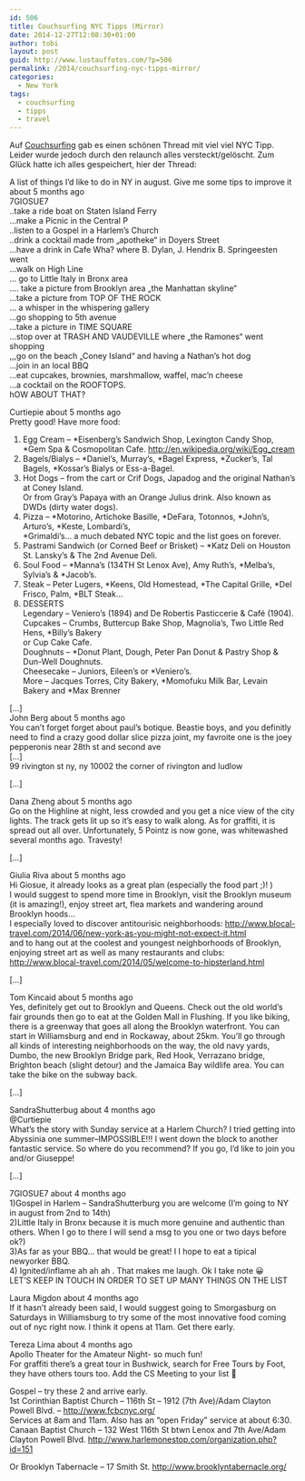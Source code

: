 ```yaml
---
id: 506
title: Couchsurfing NYC Tipps (Mirror)
date: 2014-12-27T12:08:30+01:00
author: tobi
layout: post
guid: http://www.lustauffotos.com/?p=506
permalink: /2014/couchsurfing-nyc-tipps-mirror/
categories:
  - New York
tags:
  - couchsurfing
  - tipps
  - travel
---
```

Auf [Couchsurfing](http://www.couchsurfing.org/n/threads/new-york-new-york-united-states-take-a-ride-boat-on-staten-island-ferry-make-a-picnic-in-the-central-p-listen-to-a-gospel-in-a-harlem-s-church) gab es einen schönen Thread mit viel viel NYC Tipp. Leider wurde jedoch durch den relaunch alles versteckt/gelöscht. Zum Glück hatte ich alles gespeichert, hier der Thread:

A list of things I&#8217;d like to do in NY in august. Give me some tips to improve it about 5 months ago  
7GIOSUE7  
..take a ride boat on Staten Island Ferry  
&#8230;make a Picnic in the Central P  
..listen to a Gospel in a Harlem&#8217;s Church  
..drink a cocktail made from &#8222;apotheke&#8220; in Doyers Street  
&#8230;have a drink in Cafe Wha? where B. Dylan, J. Hendrix B. Springeesten went  
&#8230;walk on High Line  
&#8230; go to Little Italy in Bronx area  
&#8230;. take a picture from Brooklyn area &#8222;the Manhattan skyline&#8220;  
&#8230;take a picture from TOP OF THE ROCK  
&#8230; a whisper in the whispering gallery  
&#8230;go shopping to 5th avenue  
&#8230;take a picture in TIME SQUARE  
&#8230;stop over at TRASH AND VAUDEVILLE where &#8222;the Ramones&#8220; went shopping  
,,,go on the beach &#8222;Coney Island&#8220; and having a Nathan&#8217;s hot dog  
&#8230;join in an local BBQ  
&#8230;eat cupcakes, brownies, marshmallow, waffel, mac&#8217;n cheese  
&#8230;a cocktail on the ROOFTOPS.  
hOW ABOUT THAT?

Curtiepie about 5 months ago  
Pretty good! Have more food:  
1. Egg Cream – \*Eisenberg’s Sandwich Shop, Lexington Candy Shop, \*Gem Spa & Cosmopolitan Cafe. <http://en.wikipedia.org/wiki/Egg_cream>  
2. Bagels/Bialys – \*Daniel’s, Murray’s, \*Bagel Express, \*Zucker’s, Tal Bagels, \*Kossar’s Bialys or Ess-a-Bagel.  
3. Hot Dogs – from the cart or Crif Dogs, Japadog and the original Nathan’s at Coney Island.  
Or from Gray’s Papaya with an Orange Julius drink. Also known as DWDs (dirty water dogs).  
4. Pizza – \*Motorino, Artichoke Basille, \*DeFara, Totonnos, \*John’s, Arturo’s, \*Keste, Lombardi’s,  
*Grimaldi’s… a much debated NYC topic and the list goes on forever.  
5. Pastrami Sandwich (or Corned Beef or Brisket) – *Katz Deli on Houston St. Lansky’s & The 2nd Avenue Deli.  
6. Soul Food – \*Manna’s (134TH St Lenox Ave), Amy Ruth’s, \*Melba’s, Sylvia’s & *Jacob’s.  
7. Steak – Peter Lugers, \*Keens, Old Homestead, \*The Capital Grille, \*Del Frisco, Palm, \*BLT Steak…  
8. DESSERTS  
Legendary – Veniero’s (1894) and De Robertis Pasticcerie & Café (1904).  
Cupcakes – Crumbs, Buttercup Bake Shop, Magnolia’s, Two Little Red Hens, *Billy’s Bakery  
or Cup Cake Cafe.  
Doughnuts – *Donut Plant, Dough, Peter Pan Donut & Pastry Shop & Dun-Well Doughnuts.  
Cheesecake – Juniors, Eileen’s or *Veniero’s.  
More – Jacques Torres, City Bakery, \*Momofuku Milk Bar, Levain Bakery and \*Max Brenner

[&#8230;]  
John Berg about 5 months ago  
You can&#8217;t forget forget about paul&#8217;s botique. Beastie boys, and you definitly need to find a crazy good dollar slice pizza joint, my favroite one is the joey pepperonis near 28th st and second ave  
[&#8230;]  
99 rivington st ny, ny 10002 the corner of rivington and ludlow

[&#8230;]

Dana Zheng about 5 months ago  
Go on the Highline at night, less crowded and you get a nice view of the city lights. The track gets lit up so it&#8217;s easy to walk along. As for graffiti, it is spread out all over. Unfortunately, 5 Pointz is now gone, was whitewashed several months ago. Travesty!

[&#8230;]

Giulia Riva about 5 months ago  
Hi Giosue, it already looks as a great plan (especially the food part ;)! )  
I would suggest to spend more time in Brooklyn, visit the Brooklyn museum (it is amazing!), enjoy street art, flea markets and wandering around Brooklyn hoods&#8230;  
I especially loved to discover antitourisic neighborhoods: <http://www.blocal-travel.com/2014/06/new-york-as-you-might-not-expect-it.html>  
and to hang out at the coolest and youngest neighborhoods of Brooklyn, enjoying street art as well as many restaurants and clubs: <http://www.blocal-travel.com/2014/05/welcome-to-hipsterland.html>

[&#8230;]

Tom Kincaid about 5 months ago  
Yes, definitely get out to Brooklyn and Queens. Check out the old world&#8217;s fair grounds then go to eat at the Golden Mall in Flushing. If you like biking, there is a greenway that goes all along the Brooklyn waterfront. You can start in Williamsburg and end in Rockaway, about 25km. You&#8217;ll go through all kinds of interesting neighborhoods on the way, the old navy yards, Dumbo, the new Brooklyn Bridge park, Red Hook, Verrazano bridge, Brighton beach (slight detour) and the Jamaica Bay wildlife area. You can take the bike on the subway back.

[&#8230;] 

SandraShutterbug about 4 months ago  
@Curtiepie  
What&#8217;s the story with Sunday service at a Harlem Church? I tried getting into Abyssinia one summer&#8211;IMPOSSIBLE!!! I went down the block to another fantastic service. So where do you recommend? If you go, I&#8217;d like to join you and/or Giuseppe!

[&#8230;]

7GIOSUE7 about 4 months ago  
1)Gospel in Harlem &#8211; SandraShutterburg you are welcome (I&#8217;m going to NY in august from 2nd to 14th)  
2)Little Italy in Bronx because it is much more genuine and authentic than others. When I go to there I will send a msg to you one or two days before ok?)  
3)As far as your BBQ&#8230; that would be great! I I hope to eat a tipical newyorker BBQ.  
4) Ignited/inflame ah ah ah . That makes me laugh. Ok I take note 😀  
LET&#8217;S KEEP IN TOUCH IN ORDER TO SET UP MANY THINGS ON THE LIST

Laura Migdon about 4 months ago  
If it hasn&#8217;t already been said, I would suggest going to Smorgasburg on Saturdays in Williamsburg to try some of the most innovative food coming out of nyc right now. I think it opens at 11am. Get there early.

Tereza Lima about 4 months ago  
Apollo Theater for the Amateur Night- so much fun!  
For graffiti there&#8217;s a great tour in Bushwick, search for Free Tours by Foot, they have others tours too. Add the CS Meeting to your list 🙂

Gospel &#8211; try these 2 and arrive early.  
1st Corinthian Baptist Church – 116th St – 1912 (7th Ave)/Adam Clayton Powell Blvd. &#8211; <http://www.fcbcnyc.org/>  
Services at 8am and 11am. Also has an “open Friday” service at about 6:30.  
Canaan Baptist Church – 132 West 116th St btwn Lenox and 7th Ave/Adam Clayton Powell Blvd. <http://www.harlemonestop.com/organization.php?id=151>

Or Brooklyn Tabernacle – 17 Smith St. <http://www.brooklyntabernacle.org/>